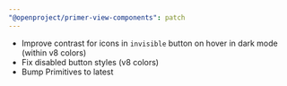 ```yaml
---
"@openproject/primer-view-components": patch
---
```


- Improve contrast for icons in `invisible` button on hover in dark mode (within v8 colors)
- Fix disabled button styles (v8 colors)
- Bump Primitives to latest

<!-- Changed components: Primer::Beta::Button -->
